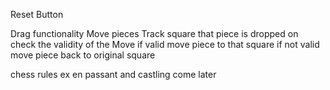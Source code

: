 Reset Button

Drag functionality
Move pieces
Track square that piece is dropped on
check the validity of the Move
if valid move piece to that square
if not valid move piece back to original square

chess rules ex en passant and castling come later
